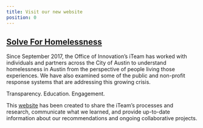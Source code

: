 ```yaml
---
title: Visit our new website
position: 0
---
```


## [Solve For Homelessness](https://austininnovation.wixsite.com/solveforhomelessness)




Since September 2017, the Office of Innovation’s iTeam has worked with individuals and partners across the City of Austin to understand homelessness in Austin from the perspective of people living those experiences. We have also examined some of the public and non-profit response systems that are addressing this growing crisis.

Transparency. Education. Engagement.

This [website](https://austininnovation.wixsite.com/solveforhomelessness) has been created to share the iTeam’s processes and research, communicate what we learned, and provide up-to-date information about our recommendations and ongoing collaborative projects. 






